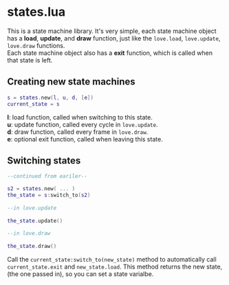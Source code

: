 
# states.lua
This is a state machine library. It's very simple, each state machine object has a **load**, **update**, and **draw** function, just like the `love.load`, `love.update`, `love.draw` functions.  
Each state machine object also has a **exit** function, which is called when that state is left.

## Creating new state machines
```lua 
s = states.new(l, u, d, [e])
current_state = s
```  
__l__: load function, called when switching to this state.  
__u__: update function, called every cycle in `love.update`.    
__d__: draw function, called every frame in `love.draw`.  
__e__: optional exit function, called when leaving this state.  

## Switching states
```lua
--continued from eariler--

s2 = states.new( ... )
the_state = s:switch_to(s2)  
  
--in love.update   
  
the_state.update()  
  
--in love.draw  
  
the_state.draw()
```

Call the `current_state:switch_to(new_state)` method to automatically call `current_state.exit` and `new_state.load`. This method returns the new state, (the one passed in), so you can set a state varialbe.
